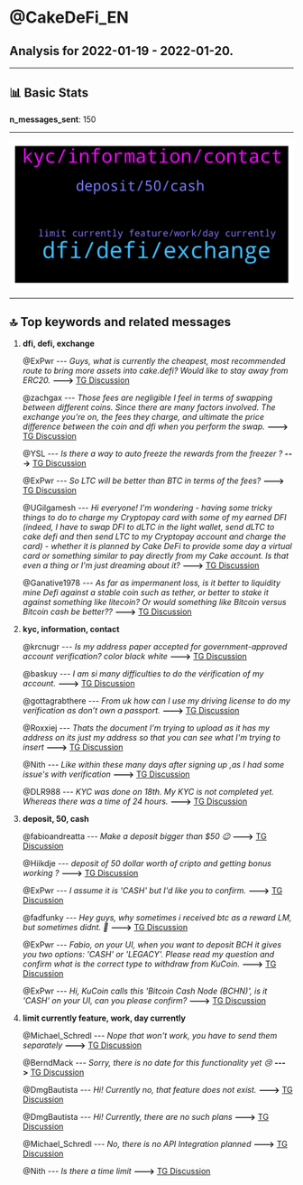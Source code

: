 # **@CakeDeFi_EN**
 ## Analysis for **2022-01-19** - **2022-01-20**.

---

## 📊 **Basic Stats**

**n_messages_sent**: 150

---
![wordcloud](CakeDeFi_EN_1Days_wordcloud.png)

---


## 🔝 **Top keywords and related messages**

1. **dfi, defi, exchange**

    @ExPwr --- *Guys, what is currently the cheapest, most recommended route to bring more assets into cake.defi? Would like to stay away from ERC20.* **--->** [TG Discussion](https://t.me/CakeDeFi_EN/166361)

    @zachgax --- *Those fees are negligible I feel in terms of swapping between different coins. Since there are many factors involved. The exchange you’re on, the fees they charge, and ultimate the price difference between the coin and dfi when you perform the swap.* **--->** [TG Discussion](https://t.me/CakeDeFi_EN/166382)

    @YSL --- *Is there a way to auto freeze the rewards from the freezer ?* **--->** [TG Discussion](https://t.me/CakeDeFi_EN/166384)

    @ExPwr --- *So LTC will be better than BTC in terms of the fees?* **--->** [TG Discussion](https://t.me/CakeDeFi_EN/166376)

    @UGilgamesh --- *Hi everyone! I'm wondering - having some tricky things to do to charge my Cryptopay card with some of my earned DFI (indeed, I have to swap DFI to dLTC in the light wallet, send dLTC to cake defi and then send LTC to my Cryptopay account and charge the card) - whether it is planned by Cake DeFi to provide some day a virtual card or something similar to pay directly from my Cake account.  Is that even a thing or I'm just dreaming about it?* **--->** [TG Discussion](https://t.me/CakeDeFi_EN/166349)

    @Ganative1978 --- *As far as impermanent loss, is it better to liquidity mine Defi against a stable coin such as tether, or better to stake it against something like litecoin? Or would something like Bitcoin versus Bitcoin cash be better??* **--->** [TG Discussion](https://t.me/CakeDeFi_EN/166759)

2. **kyc, information, contact**

    @krcnugr --- *Is my address paper accepted for government-approved account verification? color black white* **--->** [TG Discussion](https://t.me/CakeDeFi_EN/166156)

    @baskuy --- *I  am si many difficulties to do the vérification of my account.* **--->** [TG Discussion](https://t.me/CakeDeFi_EN/166236)

    @gottagrabthere --- *From uk how can I use my driving license to do my verification as don’t own a passport.* **--->** [TG Discussion](https://t.me/CakeDeFi_EN/166463)

    @Roxxiej --- *Thats the document I'm trying to upload as it has my address on its just my address so that you can see what I'm trying to insert* **--->** [TG Discussion](https://t.me/CakeDeFi_EN/166135)

    @Nith --- *Like within these many days after signing up ,as I had some issue's with verification* **--->** [TG Discussion](https://t.me/CakeDeFi_EN/166515)

    @DLR988 --- *KYC was done on 18th. My KYC is not completed yet. Whereas there was a time of 24 hours.* **--->** [TG Discussion](https://t.me/CakeDeFi_EN/166620)

3. **deposit, 50, cash**

    @fabioandreatta --- *Make a deposit bigger than $50 😉* **--->** [TG Discussion](https://t.me/CakeDeFi_EN/166512)

    @Hiikdje --- *deposit of 50 dollar worth of cripto and getting bonus working ?* **--->** [TG Discussion](https://t.me/CakeDeFi_EN/166240)

    @ExPwr --- *I assume it is 'CASH' but I'd like you to confirm.* **--->** [TG Discussion](https://t.me/CakeDeFi_EN/166498)

    @fadfunky --- *Hey guys, why sometimes i received btc as a reward LM, but sometimes didnt. 🤔* **--->** [TG Discussion](https://t.me/CakeDeFi_EN/166739)

    @ExPwr --- *Fabio, on your UI, when you want to deposit BCH it gives you two options: 'CASH' or 'LEGACY'. Please read my question and confirm what is the correct type to withdraw from KuCoin.* **--->** [TG Discussion](https://t.me/CakeDeFi_EN/166497)

    @ExPwr --- *Hi, KuCoin calls this 'Bitcoin Cash Node (BCHN)', is it 'CASH' on your UI, can you please confirm?* **--->** [TG Discussion](https://t.me/CakeDeFi_EN/166494)

4. **limit currently feature, work, day currently**

    @Michael_Schredl --- *Nope that won't work, you have to send them separately* **--->** [TG Discussion](https://t.me/CakeDeFi_EN/166700)

    @BerndMack --- *Sorry, there is no date for this functionality yet 😢* **--->** [TG Discussion](https://t.me/CakeDeFi_EN/166550)

    @DmgBautista --- *Hi! Currently no, that feature does not exist.* **--->** [TG Discussion](https://t.me/CakeDeFi_EN/166386)

    @DmgBautista --- *Hi! Currently, there are no such plans* **--->** [TG Discussion](https://t.me/CakeDeFi_EN/166350)

    @Michael_Schredl --- *No, there is no API Integration planned* **--->** [TG Discussion](https://t.me/CakeDeFi_EN/166172)

    @Nith --- *Is there  a time limit* **--->** [TG Discussion](https://t.me/CakeDeFi_EN/166513)

